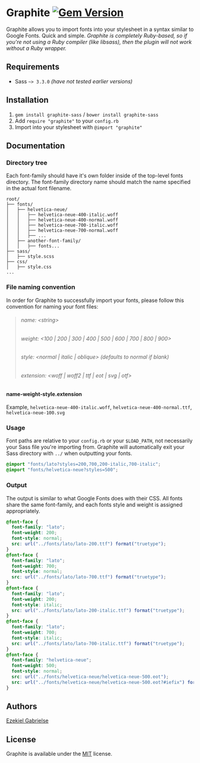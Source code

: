 # Graphite [![Gem Version](https://badge.fury.io/rb/graphite-sass.svg)](http://badge.fury.io/rb/graphite-sass)

Graphite allows you to import fonts into your stylesheet in a syntax similar to Google Fonts. Quick and simple. _Graphite is completely Ruby-based, so if you're not using a Ruby compiler (like libsass), then the plugin will not work without a Ruby wrapper._

## Requirements

* Sass `~> 3.3.0` _(have not tested earlier versions)_

## Installation

1. `gem install graphite-sass` / `bower install graphite-sass`
2. Add `require "graphite"` to your `config.rb`
3. Import into your stylesheet with `@import "graphite"`

## Documentation

### Directory tree

Each font-family should have it's own folder inside of the top-level fonts directory. The font-family directory name should match the name specified in the actual font filename.

```
root/
├── fonts/
│   ├── helvetica-neue/
│   │   ├── helvetica-neue-400-italic.woff
│   │   ├── helvetica-neue-400-normal.woff
│   │   ├── helvetica-neue-700-italic.woff
│   │   ├── helvetica-neue-700-normal.woff
│   │   ├── ...
│   ├── another-font-family/
│   │   ├── fonts...
├── sass/
│   ├── style.scss
├── css/
│   ├── style.css
...
```

### File naming convention

In order for Graphite to successfully import your fonts, please follow this convention for naming your font files:

> ###### name: \<string\>
> ###### weight: \<100 | 200 | 300 | 400 | 500 | 600 | 700 | 800 | 900\>
> ###### style: \<normal | italic | oblique\> (defaults to normal if blank)
> ###### extension: \<woff | woff2 | ttf | eot | svg | otf\>

#### name-weight-style.extension

Example,
`helvetica-neue-400-italic.woff`, `helvetica-neue-400-normal.ttf`, `helvetica-neue-100.svg`

### Usage

Font paths are relative to your `config.rb` or your `$LOAD_PATH`, not necessarily your Sass file you're importing from. Graphite will automatically exit your Sass directory with `../` when outputting your fonts.

```scss
@import "fonts/lato?styles=200,700,200-italic,700-italic";
@import "fonts/helvetica-neue?styles=500";
```

### Output

The output is similar to what Google Fonts does with their CSS. All fonts share the same font-family, and each fonts style and weight is assigned appropriately.

```scss
@font-face {
  font-family: "lato";
  font-weight: 200;
  font-style: normal;
  src: url("../fonts/lato/lato-200.ttf") format("truetype");
}
@font-face {
  font-family: "lato";
  font-weight: 700;
  font-style: normal;
  src: url("../fonts/lato/lato-700.ttf") format("truetype");
}
@font-face {
  font-family: "lato";
  font-weight: 200;
  font-style: italic;
  src: url("../fonts/lato/lato-200-italic.ttf") format("truetype");
}
@font-face {
  font-family: "lato";
  font-weight: 700;
  font-style: italic;
  src: url("../fonts/lato/lato-700-italic.ttf") format("truetype");
}
@font-face {
  font-family: "helvetica-neue";
  font-weight: 500;
  font-style: normal;
  src: url("../fonts/helvetica-neue/helvetica-neue-500.eot");
  src: url("../fonts/helvetica-neue/helvetica-neue-500.eot?#iefix") format("embedded-opentype"), url("../fonts/helvetica-neue/helvetica-neue-500.woff") format("woff"), url("../fonts/helvetica-neue/helvetica-neue-500.ttf") format("truetype"), url("../fonts/helvetica-neue/helvetica-neue-500.svg#helvetica-neue") format("svg");
}
```

## Authors

[Ezekiel Gabrielse](http://ezekielg.com)

## License

Graphite is available under the [MIT](http://opensource.org/licenses/MIT) license.

